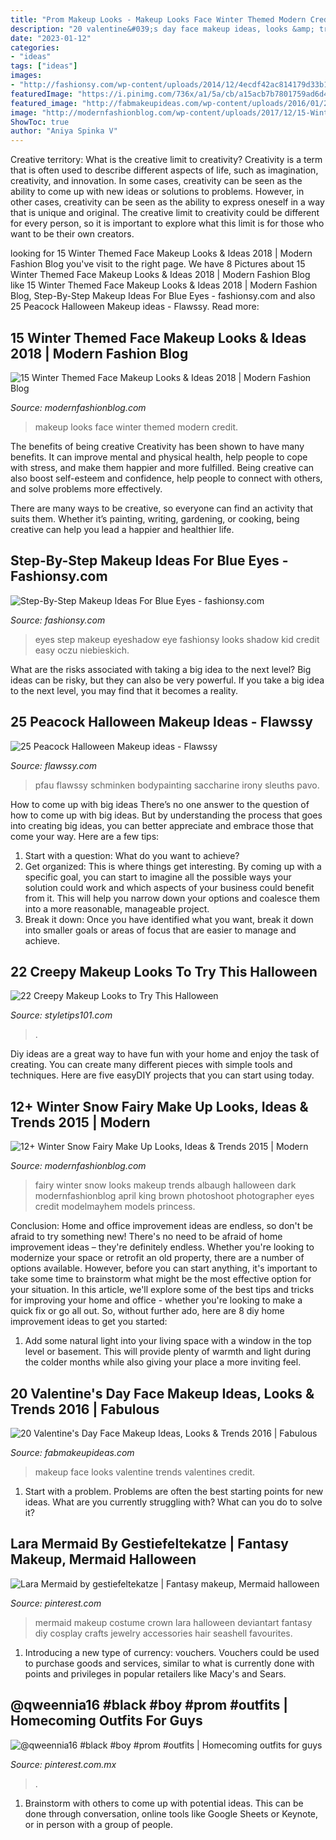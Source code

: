 ```yaml
---
title: "Prom Makeup Looks - Makeup Looks Face Winter Themed Modern Credit"
description: "20 valentine&#039;s day face makeup ideas, looks &amp; trends 2016"
date: "2023-01-12"
categories:
- "ideas"
tags: ["ideas"]
images:
- "http://fashionsy.com/wp-content/uploads/2014/12/4ecdf42ac814179d33b1441373eb2f9b-630x849.jpg"
featuredImage: "https://i.pinimg.com/736x/a1/5a/cb/a15acb7b7801759ad6d48db5de3586ac.jpg"
featured_image: "http://fabmakeupideas.com/wp-content/uploads/2016/01/20-Valentines-Day-Face-Makeup-Ideas-Looks-Trends-2016-18.jpg"
image: "http://modernfashionblog.com/wp-content/uploads/2017/12/15-Winter-Themed-Face-Makeup-Looks-Ideas-2018-12.gif"
ShowToc: true
author: "Aniya Spinka V"
---
```



Creative territory: What is the creative limit to creativity?
Creativity is a term that is often used to describe different aspects of life, such as imagination, creativity, and innovation. In some cases, creativity can be seen as the ability to come up with new ideas or solutions to problems. However, in other cases, creativity can be seen as the ability to express oneself in a way that is unique and original. The creative limit to creativity could be different for every person, so it is important to explore what this limit is for those who want to be their own creators.

	

		
looking for 15 Winter Themed Face Makeup Looks &amp; Ideas 2018 | Modern Fashion Blog you've visit to the right page. We have 8 Pictures about 15 Winter Themed Face Makeup Looks &amp; Ideas 2018 | Modern Fashion Blog like 15 Winter Themed Face Makeup Looks &amp; Ideas 2018 | Modern Fashion Blog, Step-By-Step Makeup Ideas For Blue Eyes - fashionsy.com and also 25 Peacock Halloween Makeup ideas - Flawssy. Read more:
		
    
## 15 Winter Themed Face Makeup Looks &amp; Ideas 2018 | Modern Fashion Blog

<img loading=lazy src="http://modernfashionblog.com/wp-content/uploads/2017/12/15-Winter-Themed-Face-Makeup-Looks-Ideas-2018-12.gif" onerror="this.onerror=null;this.src='https://tse3.mm.bing.net/th?id=OIP.8Q6dWwDhWhgpF8NKPSXX0gHaJL&amp;pid=15.1';" alt="15 Winter Themed Face Makeup Looks &amp; Ideas 2018 | Modern Fashion Blog">

_Source: modernfashionblog.com_

>makeup looks face winter themed modern credit. 

	

The benefits of being creative
Creativity has been shown to have many benefits. It can improve mental and physical health, help people to cope with stress, and make them happier and more fulfilled.
Being creative can also boost self-esteem and confidence, help people to connect with others, and solve problems more effectively.

There are many ways to be creative, so everyone can find an activity that suits them. Whether it’s painting, writing, gardening, or cooking, being creative can help you lead a happier and healthier life.

    
## Step-By-Step Makeup Ideas For Blue Eyes - Fashionsy.com

<img loading=lazy src="http://fashionsy.com/wp-content/uploads/2014/12/4ecdf42ac814179d33b1441373eb2f9b-630x849.jpg" onerror="this.onerror=null;this.src='https://tse3.mm.bing.net/th?id=OIP.Tyc86xTOfm4SBYx0J7M9CgHaJ-&amp;pid=15.1';" alt="Step-By-Step Makeup Ideas For Blue Eyes - fashionsy.com">

_Source: fashionsy.com_

>eyes step makeup eyeshadow eye fashionsy looks shadow kid credit easy oczu niebieskich. 

	

What are the risks associated with taking a big idea to the next level?
Big ideas can be risky, but they can also be very powerful. If you take a big idea to the next level, you may find that it becomes a reality.

    
## 25 Peacock Halloween Makeup Ideas - Flawssy

<img loading=lazy src="https://www.flawssy.com/wp-content/uploads/2016/05/peacock-simple-inspired-makeup.jpg" onerror="this.onerror=null;this.src='https://tse3.mm.bing.net/th?id=OIP.Sd_UyC7z7vLw9Fc-cxoqGQHaKN&amp;pid=15.1';" alt="25 Peacock Halloween Makeup ideas - Flawssy">

_Source: flawssy.com_

>pfau flawssy schminken bodypainting saccharine irony sleuths pavo. 

	

How to come up with big ideas
There’s no one answer to the question of how to come up with big ideas. But by understanding the process that goes into creating big ideas, you can better appreciate and embrace those that come your way. Here are a few tips:
1. Start with a question: What do you want to achieve?
2. Get organized: This is where things get interesting. By coming up with a specific goal, you can start to imagine all the possible ways your solution could work and which aspects of your business could benefit from it. This will help you narrow down your options and coalesce them into a more reasonable, manageable project.
3. Break it down: Once you have identified what you want, break it down into smaller goals or areas of focus that are easier to manage and achieve.

    
## 22 Creepy Makeup Looks To Try This Halloween

<img loading=lazy src="https://styletips101.com/wp-content/uploads/2014/10/halloween_makeup5.png" onerror="this.onerror=null;this.src='https://tse4.mm.bing.net/th?id=OIP.mLuyOhhL_K5_Em-HXws_iwHaJ3&amp;pid=15.1';" alt="22 Creepy Makeup Looks to Try This Halloween">

_Source: styletips101.com_

>. 

	

Diy ideas are a great way to have fun with your home and enjoy the task of creating. You can create many different pieces with simple tools and techniques. Here are five easyDIY projects that you can start using today.

    
## 12+ Winter Snow Fairy Make Up Looks, Ideas &amp; Trends 2015 | Modern

<img loading=lazy src="http://modernfashionblog.com/wp-content/uploads/2015/01/12-Winter-Snow-Fairy-Make-Up-Looks-Ideas-Trends-2015-7.jpg" onerror="this.onerror=null;this.src='https://tse3.mm.bing.net/th?id=OIP.tPSPL2A8dGiznLxtd6dJ3wHaKs&amp;pid=15.1';" alt="12+ Winter Snow Fairy Make Up Looks, Ideas &amp; Trends 2015 | Modern">

_Source: modernfashionblog.com_

>fairy winter snow looks makeup trends albaugh halloween dark modernfashionblog april king brown photoshoot photographer eyes credit modelmayhem models princess. 

	

Conclusion: Home and office improvement ideas are endless, so don't be afraid to try something new!
There's no need to be afraid of home improvement ideas – they're definitely endless. Whether you're looking to modernize your space or retrofit an old property, there are a number of options available. However, before you can start anything, it's important to take some time to brainstorm what might be the most effective option for your situation. In this article, we'll explore some of the best tips and tricks for improving your home and office - whether you're looking to make a quick fix or go all out. So, without further ado, here are 8 diy home improvement ideas to get you started: 
1) Add some natural light into your living space with a window in the top level or basement. This will provide plenty of warmth and light during the colder months while also giving your place a more inviting feel.

    
## 20 Valentine&#039;s Day Face Makeup Ideas, Looks &amp; Trends 2016 | Fabulous

<img loading=lazy src="http://fabmakeupideas.com/wp-content/uploads/2016/01/20-Valentines-Day-Face-Makeup-Ideas-Looks-Trends-2016-18.jpg" onerror="this.onerror=null;this.src='https://tse2.mm.bing.net/th?id=OIP.JJHg2Lbt372kbhJQJeu1SAHaKG&amp;pid=15.1';" alt="20 Valentine&#039;s Day Face Makeup Ideas, Looks &amp; Trends 2016 | Fabulous">

_Source: fabmakeupideas.com_

>makeup face looks valentine trends valentines credit. 

	

1. Start with a problem. Problems are often the best starting points for new ideas. What are you currently struggling with? What can you do to solve it? 

    
## Lara Mermaid By Gestiefeltekatze | Fantasy Makeup, Mermaid Halloween

<img loading=lazy src="https://i.pinimg.com/736x/0a/b6/ad/0ab6ad9a3e02f31366a9585a45753cc9.jpg" onerror="this.onerror=null;this.src='https://tse2.mm.bing.net/th?id=OIP.oEesfmZKqJ8Lp8gHZt5N-QHaLH&amp;pid=15.1';" alt="Lara Mermaid by gestiefeltekatze | Fantasy makeup, Mermaid halloween">

_Source: pinterest.com_

>mermaid makeup costume crown lara halloween deviantart fantasy diy cosplay crafts jewelry accessories hair seashell favourites. 

	

1. Introducing a new type of currency: vouchers. Vouchers could be used to purchase goods and services, similar to what is currently done with points and privileges in popular retailers like Macy's and Sears. 

    
## @qweennia16 #black #boy #prom #outfits | Homecoming Outfits For Guys

<img loading=lazy src="https://i.pinimg.com/736x/a1/5a/cb/a15acb7b7801759ad6d48db5de3586ac.jpg" onerror="this.onerror=null;this.src='https://tse2.mm.bing.net/th?id=OIP.H41y-rPowXahto6EZqeb2AHaOz&amp;pid=15.1';" alt="@qweennia16 #black #boy #prom #outfits | Homecoming outfits for guys">

_Source: pinterest.com.mx_

>. 

	

1. Brainstorm with others to come up with potential ideas. This can be done through conversation, online tools like Google Sheets or Keynote, or in person with a group of people.


